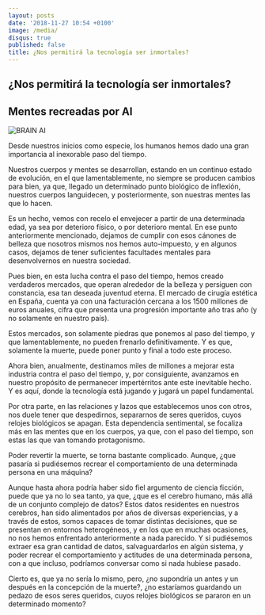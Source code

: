 ```yaml
---
layout: posts
date: '2018-11-27 10:54 +0100'
image: /media/
disqus: true
published: false
title: ¿Nos permitirá la tecnología ser inmortales?
---
```

## ¿Nos permitirá la tecnología ser inmortales?

## Mentes recreadas por AI

![BRAIN AI]({{site.baseurl}}/media/fedsafds.png)

Desde nuestros inicios como especie, los humanos hemos dado una gran importancia al inexorable paso del tiempo. 

Nuestros cuerpos y mentes se desarrollan, estando en un continuo estado de evolución, en el que lamentablemente, no siempre se producen cambios para bien, ya que, llegado un determinado punto biológico de inflexión, nuestros cuerpos languidecen, y posteriormente, son nuestras mentes las que lo hacen.

Es un hecho, vemos con recelo el envejecer a partir de una determinada edad, ya sea por deterioro físico, o por deterioro mental. En ese punto anteriormente mencionado, dejamos de cumplir con esos cánones de belleza que nosotros mismos nos hemos auto-impuesto, y en algunos casos, dejamos de tener suficientes facultades mentales para desenvolvernos en nuestra sociedad.

Pues bien, en esta lucha contra el paso del tiempo, hemos creado verdaderos mercados, que operan alrededor de la belleza y persiguen con constancia, esa tan deseada juventud eterna. El mercado de cirugía estética en España, cuenta ya con una facturación cercana a los 1500 millones de euros anuales, cifra que presenta una progresión importante año tras año (y no solamente en nuestro país).

Estos mercados, son solamente piedras que ponemos al paso del tiempo, y que lamentablemente, no pueden frenarlo definitivamente. Y es que, solamente la muerte, puede poner punto y final a todo este proceso.

Ahora bien, anualmente, destinamos miles de millones a mejorar esta industria contra el paso del tiempo, y, por consiguiente, avanzamos en nuestro propósito de permanecer impertérritos ante este inevitable hecho. Y es aquí, donde la tecnología está jugando y jugará un papel fundamental.

Por otra parte, en las relaciones y lazos que establecemos unos con otros, nos duele tener que despedirnos, separarnos de seres queridos, cuyos relojes biológicos se apagan. Esta dependencia sentimental, se focaliza más en las mentes que en los cuerpos, ya que, con el paso del tiempo, son estas las que van tomando protagonismo.

Poder revertir la muerte, se torna bastante complicado. Aunque, ¿que pasaría si pudiésemos recrear el comportamiento de una determinada persona en una máquina?

Aunque hasta ahora podría haber sido fiel argumento de ciencia ficción, puede que ya no lo sea tanto, ya que, ¿que es el cerebro humano, más allá de un conjunto complejo de datos?
Estos datos residentes en nuestros cerebros, han sido alimentados por años de diversas experiencias, y a través de estos, somos capaces de tomar distintas decisiones, que se presentan en entornos heterogéneos, y en los que en muchas ocasiones, no nos hemos enfrentado anteriormente a nada parecido.
Y si pudiésemos extraer esa gran cantidad de datos, salvaguardarlos en algún sistema, y poder recrear el comportamiento y actitudes de una determinada persona, con a que incluso, podríamos conversar como si nada hubiese pasado. 

Cierto es, que ya no sería lo mismo, pero, ¿no supondría un antes y un después en la concepción de la muerte?, ¿no estaríamos guardando un pedazo de esos seres queridos, cuyos relojes biológicos se pararon en un determinado momento?

